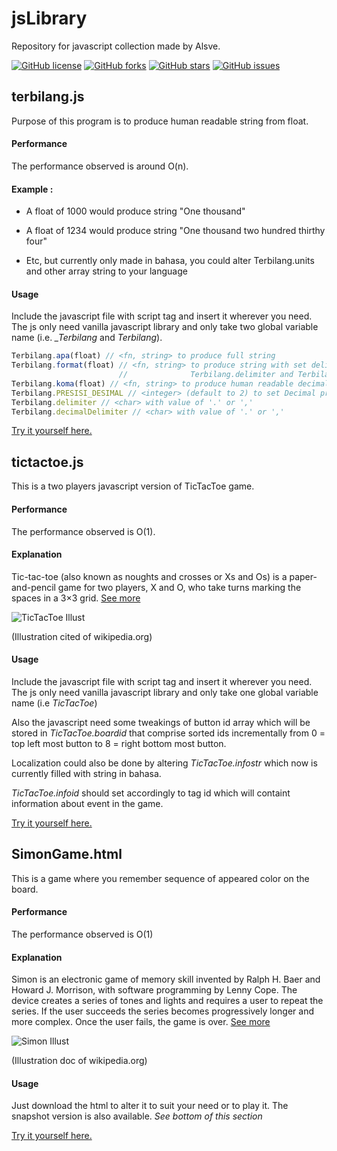 # jsLibrary
Repository for javascript collection made by Alsve.

[![GitHub license](https://img.shields.io/badge/license-BSD-blue.svg)](https://raw.githubusercontent.com/cahyadsn/disc_id/master/LICENSE)
[![GitHub forks](https://img.shields.io/github/forks/Alsve/jsLibrary.svg)](https://github.com/Alsve/jsLibrary/network)
[![GitHub stars](https://img.shields.io/github/stars/Alsve/jsLibrary.svg)](https://github.com/Alsve/jsLibrary/stargazers)
[![GitHub issues](https://img.shields.io/github/issues/Alsve/jsLibrary.svg)](https://github.com/Alsve/jsLibrary/issues)

## terbilang.js
Purpose of this program is to produce human readable string from float.

#### Performance
The performance observed is around O(n).

#### Example :

  * A float of 1000 would produce string "One thousand"

  * A float of 1234 would produce string "One thousand two hundred thirthy four"

  * Etc, but currently only made in bahasa, you could alter Terbilang.units and other array string to your language

#### Usage
Include the javascript file with script tag and insert it wherever you need. The js only need vanilla javascript library and only take two global variable name (i.e. _\_Terbilang_ and _Terbilang_).

```javascript 
Terbilang.apa(float) // <fn, string> to produce full string
Terbilang.format(float) // <fn, string> to produce string with set delimiter:
                        //              Terbilang.delimiter and Terbilang.decimalDelimiter.
Terbilang.koma(float) // <fn, string> to produce human readable decimal string.
Terbilang.PRESISI_DESIMAL // <integer> (default to 2) to set Decimal precision.
Terbilang.delimiter // <char> with value of '.' or ','
Terbilang.decimalDelimiter // <char> with value of '.' or ','
```
[Try it yourself here.](https://jsbin.com/kudifum/5/edit?html,js,output)

## tictactoe.js
This is a two players javascript version of TicTacToe game.

#### Performance
The performance observed is O(1).

#### Explanation
Tic-tac-toe (also known as noughts and crosses or Xs and Os) is a paper-and-pencil game for two players, X and O, who take turns marking the spaces in a 3×3 grid. [See more](https://en.wikipedia.org/wiki/Tic-tac-toe)

![TicTacToe Illust](https://upload.wikimedia.org/wikipedia/commons/f/f6/Tic_Tac_Toe.png)

(Illustration cited of wikipedia.org)

#### Usage
Include the javascript file with script tag and insert it wherever you need. The js only need vanilla javascript library and only take one global variable name (i.e _TicTacToe_)

Also the javascript need some tweakings of button id array which will be stored in _TicTacToe.boardid_ that comprise sorted ids incrementally from 0 = top left most button to 8 = right bottom most button. 

Localization could also be done by altering _TicTacToe.infostr_ which now is currently filled with string in bahasa.

_TicTacToe.infoid_ should set accordingly to tag id which will containt information about event in the game.

[Try it yourself here.](http://jsbin.com/qadetiwazi/1/edit?html,output)

## SimonGame.html
This is a game where you remember sequence of appeared color on the board.

#### Performance
The performance observed is O(1)

#### Explanation
Simon is an electronic game of memory skill invented by Ralph H. Baer and Howard J. Morrison, with software programming by Lenny Cope. The device creates a series of tones and lights and requires a user to repeat the series. If the user succeeds the series becomes progressively longer and more complex. Once the user fails, the game is over. [See more](https://en.wikipedia.org/wiki/Simon_(game))

![Simon Illust](https://upload.wikimedia.org/wikipedia/commons/9/99/OriginalSimon.jpg)

(Illustration doc of wikipedia.org)

#### Usage
Just download the html to alter it to suit your need or to play it. The snapshot version is also available. _See bottom of this section_

[Try it yourself here.](http://jsbin.com/rudewa/10/edit?html,output)
